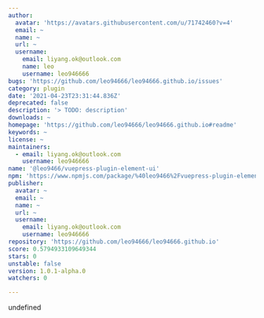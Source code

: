 ```yaml
---
author:
  avatar: 'https://avatars.githubusercontent.com/u/71742460?v=4'
  email: ~
  name: ~
  url: ~
  username:
    email: liyang.ok@outlook.com
    name: leo
    username: leo946666
bugs: 'https://github.com/leo94666/leo94666.github.io/issues'
category: plugin
date: '2021-04-23T23:31:44.836Z'
deprecated: false
description: '> TODO: description'
downloads: ~
homepage: 'https://github.com/leo94666/leo94666.github.io#readme'
keywords: ~
license: ~
maintainers:
  - email: liyang.ok@outlook.com
    username: leo946666
name: '@leo9466/vuepress-plugin-element-ui'
npm: 'https://www.npmjs.com/package/%40leo9466%2Fvuepress-plugin-element-ui'
publisher:
  avatar: ~
  email: ~
  name: ~
  url: ~
  username:
    email: liyang.ok@outlook.com
    username: leo946666
repository: 'https://github.com/leo94666/leo94666.github.io'
score: 0.5794933109649344
stars: 0
unstable: false
version: 1.0.1-alpha.0
watchers: 0

---
```


undefined